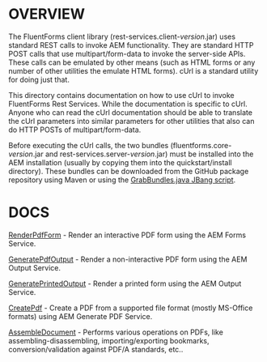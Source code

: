 OVERVIEW
========

The FluentForms client library (rest-services.client-*version*.jar) uses standard REST calls to invoke AEM 
functionality.  They are standard HTTP POST calls that use multipart/form-data to invoke the server-side APIs. 
These calls can be emulated by other means (such as HTML forms or any number of other utilities the emulate HTML 
forms).  cUrl is a standard utility for doing just that.

This directory contains documentation on how to use cUrl to invoke FluentForms Rest Services.  While the 
documentation is specific to cUrl.  Anyone who can read the cUrl documentation should be able to translate 
the cUrl parameters into similar parameters for other utilities that also can do HTTP POSTs of multipart/form-data.

Before executing the cUrl calls, the two bundles (fluentforms.core-*version*.jar and 
rest-services.server-*version*.jar) must be installed into the AEM installation (usually by copying 
them into the quickstart/install directory).  These bundles can be downloaded from the GitHub package 
repository using Maven or using the [GrabBundles.java JBang script](../jbang_scripts/GrabBundles.java).

DOCS
====

[RenderPdfForm](./RenderPdfForm.md) - Render an interactive PDF form using the AEM Forms Service.

[GeneratePdfOutput](./GeneratePdfOutput.md) - Render a non-interactive PDF form using the AEM Output Service.

[GeneratePrintedOutput](./GeneratePrintedOutput.md) - Render a printed form using the AEM Output Service.

[CreatePdf](./CreatePdf.md) - Create a PDF from a supported file format (mostly MS-Office formats) using AEM Generate PDF Service.

[AssembleDocument](./AssembleDocument.md) - Performs various operations on PDFs, like assembling-disassembling, 
importing/exporting bookmarks, conversion/validation against PDF/A standards, etc..
